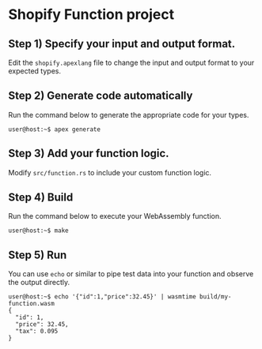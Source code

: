 # Shopify Function project

## Step 1) Specify your input and output format.

Edit the `shopify.apexlang` file to change the input and output format to your expected types.

## Step 2) Generate code automatically

Run the command below to generate the appropriate code for your types.

```shell-session
user@host:~$ apex generate
```

## Step 3) Add your function logic.

Modify `src/function.rs` to include your custom function logic.

## Step 4) Build

Run the command below to execute your WebAssembly function.

```shell-session
user@host:~$ make
```

## Step 5) Run

You can use `echo` or similar to pipe test data into your function and observe the output directly.

```shell-session
user@host:~$ echo '{"id":1,"price":32.45}' | wasmtime build/my-function.wasm
{
  "id": 1,
  "price": 32.45,
  "tax": 0.095
}
```
